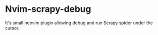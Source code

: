 # Nvim-scrapy-debug

It's small neovim plugin allowing debug and run Scrapy spider under the cursor.

